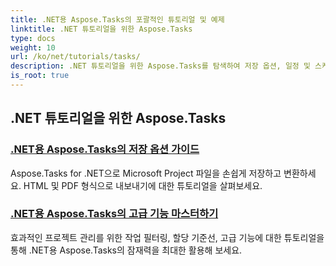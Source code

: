 ```yaml
---
title: .NET용 Aspose.Tasks의 포괄적인 튜토리얼 및 예제
linktitle: .NET 튜토리얼을 위한 Aspose.Tasks
type: docs
weight: 10
url: /ko/net/tutorials/tasks/
description: .NET 튜토리얼을 위한 Aspose.Tasks를 탐색하여 저장 옵션, 일정 및 스케줄링, 프로젝트 관리 등을 다룹니다. 프로젝트 관리 기술을 향상시키세요.
is_root: true
---
```


## .NET 튜토리얼을 위한 Aspose.Tasks
### [.NET용 Aspose.Tasks의 저장 옵션 가이드](./guide-to-saving-options/)
Aspose.Tasks for .NET으로 Microsoft Project 파일을 손쉽게 저장하고 변환하세요. HTML 및 PDF 형식으로 내보내기에 대한 튜토리얼을 살펴보세요.
### [.NET용 Aspose.Tasks의 고급 기능 마스터하기](./master-advanced-features/)
효과적인 프로젝트 관리를 위한 작업 필터링, 할당 기준선, 고급 기능에 대한 튜토리얼을 통해 .NET용 Aspose.Tasks의 잠재력을 최대한 활용해 보세요.